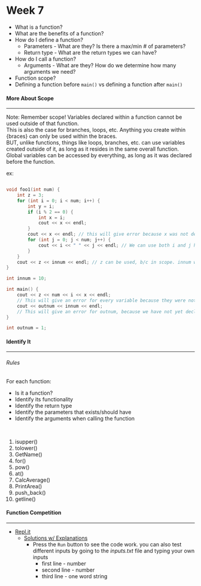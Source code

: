 # Week 7

* What is a function?
* What are the benefits of a function?
* How do I define a function?
    * Parameters - What are they? Is there a max/min # of parameters?
    * Return type - What are the return types we can have?
* How do I call a function?
    * Arguments - What are they? How do we determine how many arguments we need?    
* Function scope?
* Defining a function before `main()` vs defining a function after `main()`

#### More About Scope
---
Note: Remember scope! Variables declared within a function cannot be used outside of that function.  
This is also the case for branches, loops, etc. Anything you create within {braces} can only be used within the braces.  
BUT, unlike functions, things like loops, branches, etc. can use variables created outside of it, as long as it resides in the same overall function.  
Global variables can be accessed by everything, as long as it was declared before the function.

ex: 
```c++

void foo1(int num) {
    int z = 3;
    for (int i = 0; i < num; i++) {
        int y = i;
        if (i % 2 == 0) {
            int x = i;
            cout << x << endl;
        }
        cout << x << endl; // this will give error because x was not declared in this scope.
        for (int j = 0; j < num; j++) {
            cout << i << " " << j << endl; // We can use both i and j here because both exist in scope.
        }
    }
    cout << z << innum << endl; // z can be used, b/c in scope. innum will give an error because it was not declared prior to this function, thus it cannot see it.
}

int innum = 10;

int main() {
    cout << z << num << i << x << endl; 
    // This will give an error for every variable because they were not declared in scope; they were all variables declared outside of main
    cout << outnum << innum << endl;
    // This will give an error for outnum, because we have not yet declared the variable yet. innum will work because it was declared at the beginning/before this function
}

int outnum = 1;
```


#### Identify It
---
###### Rules
For each function: 
* Is it a function?
* Identify its functionality
* Identify the return type
* Identify the parameters that exists/should have
* Identify the arguments when calling the function

<br>

1. isupper()
2. tolower()
3. GetName()
4. for()
5. pow()
6. at()
7. CalcAverage()
8. PrintArea()
9. push_back()
10. getline()

#### Function Competition
---
* [Repl.it](https://repl.it/@PikaSannnnn/Functions#main.cpp)
    * [Solutions w/ Explanations](https://repl.it/@PikaSannnnn/Functions-Solutions#main.cpp)
        * Press the `Run` button to see the code work. you can also test different inputs by going to the *inputs.txt* file and typing your own inputs
            * first line - number
            * second line - number
            * third line - one word string
